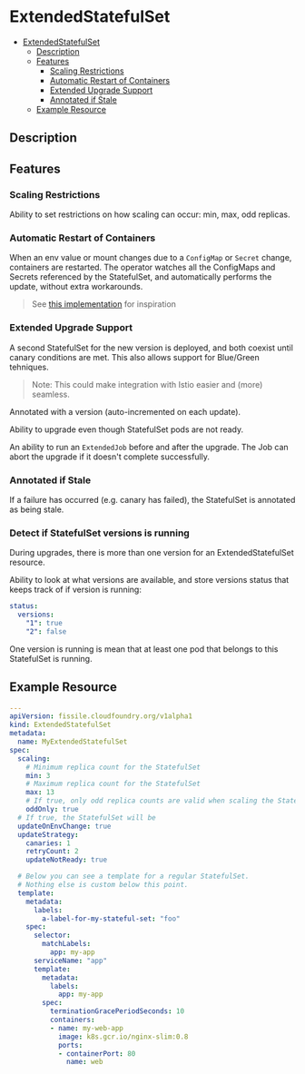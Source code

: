 # ExtendedStatefulSet

- [ExtendedStatefulSet](#extendedstatefulset)
  - [Description](#description)
  - [Features](#features)
    - [Scaling Restrictions](#scaling-restrictions)
    - [Automatic Restart of Containers](#automatic-restart-of-containers)
    - [Extended Upgrade Support](#extended-upgrade-support)
    - [Annotated if Stale](#annotated-if-stale)
  - [Example Resource](#example-resource)

## Description

## Features

### Scaling Restrictions

Ability to set restrictions on how scaling can occur: min, max, odd replicas.

### Automatic Restart of Containers

When an env value or mount changes due to a `ConfigMap` or `Secret` change, containers are restarted.
The operator watches all the ConfigMaps and Secrets referenced by the StatefulSet, and automatically performs the update, without extra workarounds.

> See [this implementation](https://thenewstack.io/solving-kubernetes-configuration-woes-with-a-custom-controller/) for inspiration

### Extended Upgrade Support

A second StatefulSet for the new version is deployed, and both coexist until canary conditions are met. This also allows support for Blue/Green tehniques. 

> Note: This could make integration with Istio easier and (more) seamless.

Annotated with a version (auto-incremented on each update). 

Ability to upgrade even though StatefulSet pods are not ready.

An ability to run an `ExtendedJob` before and after the upgrade. The Job can abort the upgrade if it doesn't complete successfully.

### Annotated if Stale

If a failure has occurred (e.g. canary has failed), the StatefulSet is annotated as being stale.

### Detect if StatefulSet versions is running

During upgrades, there is more than one version for an ExtendedStatefulSet resource.

Ability to look at what versions are available, and store versions status that keeps track of if version is running:

```yaml
status:
  versions:
    "1": true
    "2": false

```

One version is running is mean that at least one pod that belongs to this StatefulSet is running.


## Example Resource

```yaml
---
apiVersion: fissile.cloudfoundry.org/v1alpha1
kind: ExtendedStatefulSet
metadata:
  name: MyExtendedStatefulSet
spec:
  scaling:
    # Minimum replica count for the StatefulSet
    min: 3
    # Maximum replica count for the StatefulSet
    max: 13
    # If true, only odd replica counts are valid when scaling the StatefulSet
    oddOnly: true
  # If true, the StatefulSet will be  
  updateOnEnvChange: true
  updateStrategy:
    canaries: 1
    retryCount: 2
    updateNotReady: true

  # Below you can see a template for a regular StatefulSet.
  # Nothing else is custom below this point.
  template:
    metadata:
      labels:
        a-label-for-my-stateful-set: "foo"
    spec:
      selector:
        matchLabels:
          app: my-app
      serviceName: "app"
      template:
        metadata:
          labels:
            app: my-app
        spec:
          terminationGracePeriodSeconds: 10
          containers:
          - name: my-web-app
            image: k8s.gcr.io/nginx-slim:0.8
            ports:
            - containerPort: 80
              name: web
```